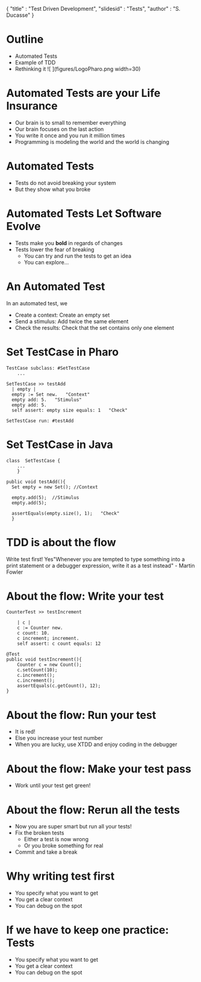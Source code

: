 {"title" : "Test Driven Development","slidesid" : "Tests","author" : "S. Ducasse"}# Outline- Automated Tests  - Example of TDD- Rethinking it![ ](figures/LogoPharo.png width=30)# Automated Tests are your Life Insurance- Our brain is to small to remember everything- Our brain focuses on the last action- You write it once and you run it million times- Programming is modeling the world and the world is changing# Automated Tests- Tests do not avoid breaking your system- But they show what you broke# Automated Tests Let Software Evolve- Tests make you **bold** in regards of changes- Tests lower the fear of breaking  - You can try and run the tests to get an idea  - You can explore... # An Automated TestIn an automated test, we - Create a context: Create an empty set- Send a stimulus: Add twice the same element- Check the results: Check that the set contains only one element# Set TestCase in Pharo```TestCase subclass: #SetTestCase
    ...``````SetTestCase >> testAdd 
  | empty |
  empty := Set new.   "Context"
  empty add: 5.   "Stimulus"
  empty add: 5.
  self assert: empty size equals: 1   "Check"

SetTestCase run: #testAdd```# Set TestCase in Java```class  SetTestCase {
    ...
	}``````public void testAdd(){ 
  Set empty = new Set(); //Context
	
  empty.add(5);  //Stimulus
  empty.add(5);
  
  assertEquals(empty.size(), 1);   "Check"
  }```# TDD is about the flowWrite test first! Yes"Whenever you are tempted to type something into a print statement or a debugger expression, write it as a test instead" - Martin Fowler# About the flow: Write your test```CounterTest >> testIncrement 
	
	| c |
	c := Counter new. 
	c count: 10.
	c increment; increment. 
	self assert: c count equals: 12``````@Test
public void testIncrement(){
	Counter c = new Count();
	c.setCount(10);
	c.increment();
	c.increment();
	assertEquals(c.getCount(), 12);
} ```# About the flow: Run your test- It is red! - Else you increase your test number- When you are lucky, use XTDD and enjoy coding in the debugger# About the flow: Make your test pass- Work until your test get green! # About the flow: Rerun all the tests- Now you are super smart but run all your tests!- Fix the broken tests  - Either a test is now wrong  - Or you broke something for real- Commit and take a break# Why writing test first- You specify what you want to get- You get a clear context- You can debug on the spot# If we have to keep one practice: Tests- You specify what you want to get- You get a clear context- You can debug on the spot